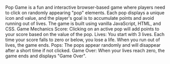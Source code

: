 Pop Game is a fun and interactive browser-based game where players need to click on randomly appearing "pop" elements. Each pop displays a unique icon and value, and the player's goal is to accumulate points and avoid running out of lives. The game is built using vanilla JavaScript, HTML, and CSS.
Game Mechanics
Score: Clicking on an active pop will add points to your score based on the value of the pop.
Lives: You start with 3 lives. Each time your score falls to zero or below, you lose a life. When you run out of lives, the game ends.
Pops: The pops appear randomly and will disappear after a short time if not clicked.
Game Over: When your lives reach zero, the game ends and displays "Game Over".
